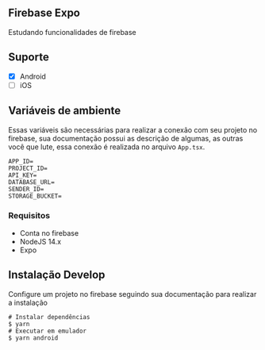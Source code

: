 ## Firebase Expo

Estudando funcionalidades de firebase

## Suporte

- [x] Android
- [ ] iOS

## Variáveis de ambiente

Essas variáveis são necessárias para realizar a conexão com seu projeto no firebase, sua documentação possui as descrição de algumas, as outras você que lute, essa conexão é realizada no arquivo `App.tsx`.

```shell
APP_ID=
PROJECT_ID=
API_KEY=
DATABASE_URL=
SENDER_ID=
STORAGE_BUCKET=
```

### Requisitos

- Conta no firebase
- NodeJS 14.x
- Expo

## Instalação Develop

Configure um projeto no firebase seguindo sua documentação para realizar a instalação

```shell
# Instalar dependências
$ yarn
# Executar em emulador
$ yarn android
```
